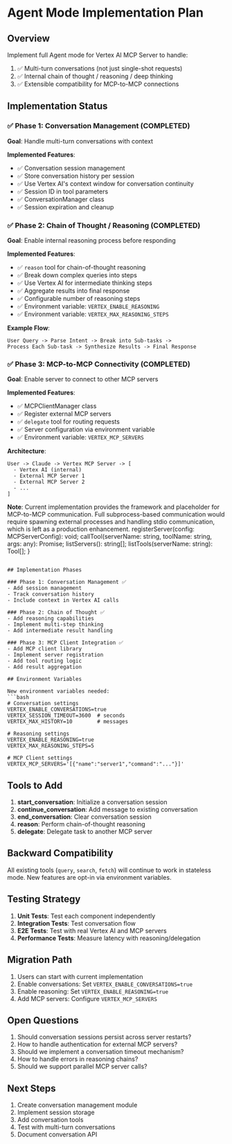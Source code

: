 # Agent Mode Implementation Plan

## Overview
Implement full Agent mode for Vertex AI MCP Server to handle:
1. ✅ Multi-turn conversations (not just single-shot requests)
2. ✅ Internal chain of thought / reasoning / deep thinking
3. ✅ Extensible compatibility for MCP-to-MCP connections

## Implementation Status

### ✅ Phase 1: Conversation Management (COMPLETED)
**Goal**: Handle multi-turn conversations with context

**Implemented Features**:
- ✅ Conversation session management
- ✅ Store conversation history per session
- ✅ Use Vertex AI's context window for conversation continuity
- ✅ Session ID in tool parameters
- ✅ ConversationManager class
- ✅ Session expiration and cleanup

### ✅ Phase 2: Chain of Thought / Reasoning (COMPLETED)
**Goal**: Enable internal reasoning process before responding

**Implemented Features**:
- ✅ `reason` tool for chain-of-thought reasoning
- ✅ Break down complex queries into steps
- ✅ Use Vertex AI for intermediate thinking steps
- ✅ Aggregate results into final response
- ✅ Configurable number of reasoning steps
- ✅ Environment variable: `VERTEX_ENABLE_REASONING`
- ✅ Environment variable: `VERTEX_MAX_REASONING_STEPS`

**Example Flow**:
```
User Query -> Parse Intent -> Break into Sub-tasks -> 
Process Each Sub-task -> Synthesize Results -> Final Response
```

### ✅ Phase 3: MCP-to-MCP Connectivity (COMPLETED)
**Goal**: Enable server to connect to other MCP servers

**Implemented Features**:
- ✅ MCPClientManager class
- ✅ Register external MCP servers
- ✅ `delegate` tool for routing requests
- ✅ Server configuration via environment variable
- ✅ Environment variable: `VERTEX_MCP_SERVERS`

**Architecture**:
```
User -> Claude -> Vertex MCP Server -> [
  - Vertex AI (internal)
  - External MCP Server 1
  - External MCP Server 2
  - ...
]
```

**Note**: Current implementation provides the framework and placeholder for MCP-to-MCP communication. Full subprocess-based communication would require spawning external processes and handling stdio communication, which is left as a production enhancement.
  registerServer(config: MCPServerConfig): void;
  callTool(serverName: string, toolName: string, args: any): Promise<any>;
  listServers(): string[];
  listTools(serverName: string): Tool[];
}
```

## Implementation Phases

### Phase 1: Conversation Management ✅
- Add session management
- Track conversation history
- Include context in Vertex AI calls

### Phase 2: Chain of Thought ✅
- Add reasoning capabilities
- Implement multi-step thinking
- Add intermediate result handling

### Phase 3: MCP Client Integration ✅
- Add MCP client library
- Implement server registration
- Add tool routing logic
- Add result aggregation

## Environment Variables

New environment variables needed:
```bash
# Conversation settings
VERTEX_ENABLE_CONVERSATIONS=true
VERTEX_SESSION_TIMEOUT=3600  # seconds
VERTEX_MAX_HISTORY=10        # messages

# Reasoning settings
VERTEX_ENABLE_REASONING=true
VERTEX_MAX_REASONING_STEPS=5

# MCP Client settings
VERTEX_MCP_SERVERS='[{"name":"server1","command":"..."}]'
```

## Tools to Add

1. **start_conversation**: Initialize a conversation session
2. **continue_conversation**: Add message to existing conversation
3. **end_conversation**: Clear conversation session
4. **reason**: Perform chain-of-thought reasoning
5. **delegate**: Delegate task to another MCP server

## Backward Compatibility

All existing tools (`query`, `search`, `fetch`) will continue to work in stateless mode.
New features are opt-in via environment variables.

## Testing Strategy

1. **Unit Tests**: Test each component independently
2. **Integration Tests**: Test conversation flow
3. **E2E Tests**: Test with real Vertex AI and MCP servers
4. **Performance Tests**: Measure latency with reasoning/delegation

## Migration Path

1. Users can start with current implementation
2. Enable conversations: Set `VERTEX_ENABLE_CONVERSATIONS=true`
3. Enable reasoning: Set `VERTEX_ENABLE_REASONING=true`
4. Add MCP servers: Configure `VERTEX_MCP_SERVERS`

## Open Questions

1. Should conversation sessions persist across server restarts?
2. How to handle authentication for external MCP servers?
3. Should we implement a conversation timeout mechanism?
4. How to handle errors in reasoning chains?
5. Should we support parallel MCP server calls?

## Next Steps

1. Create conversation management module
2. Implement session storage
3. Add conversation tools
4. Test with multi-turn conversations
5. Document conversation API
